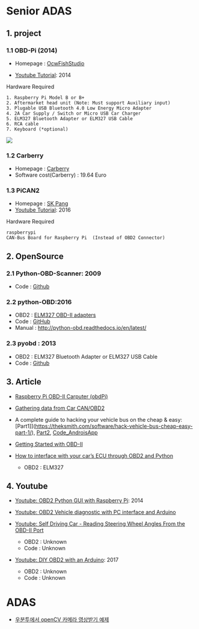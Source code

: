 # Senior ADAS

## 1. project

### 1.1 OBD-Pi (2014)

- Homepage : [OcwFishStudio](http://www.cowfishstudios.com/blog/obd-pi-raspberry-pi-displaying-car-diagnostics-obd-ii-data-on-an-aftermarket-head-unit)

- [Youtube Tutorial](https://youtu.be/UAwiVERLmDo): 2014

Hardware Required
```
1. Raspberry Pi Model B or B+
2. Aftermarket head unit (Note: Must support Auxiliary input)
3. Plugable USB Bluetooth 4.0 Low Energy Micro Adapter
4. 2A Car Supply / Switch or Micro USB Car Charger
5. ELM327 Bluetooth Adapter or ELM327 USB Cable
6. RCA cable
7. Keyboard (*optional)
```

![](http://i.imgur.com/DaRUg4M.png)

### 1.2 Carberry

- Homepage : [Carberry](http://www.carberry.it/)
- Software cost(Carberry) : 19.64 Euro




### 1.3 PiCAN2
- Homepage : [SK Pang](http://www.skpang.co.uk)
- [Youtube Tutorial](https://www.youtube.com/watch?v=zU6OL3Ba6j8): 2016

Hardware Required
```
raspberrypi
CAN-Bus Board for Raspberry Pi  (Instead of OBD2 Connector)
```

## 2. OpenSource

### 2.1 Python-OBD-Scanner: 2009
  - Code : [Github](https://github.com/lukevp/Python-OBD-Scanner/tree/master/pyobd2-0.4)

### 2.2 python-OBD:2016
  - OBD2 : [ELM327 OBD-II adapters](https://www.amazon.com/s/ref=nb_sb_noss?field-keywords=elm327)
  - Code : [GitHub](https://github.com/brendan-w/python-OBD)
  - Manual : http://python-obd.readthedocs.io/en/latest/

### 2.3 pyobd : 2013
  - OBD2 : ELM327 Bluetooth Adapter or ELM327 USB Cable
  - Code : [Github](https://github.com/Pbartek/pyobd-pi)

## 3. Article

- [Raspberry Pi OBD-II Carputer (obdPi)](http://blog.bpwalters.com/raspberry-pi-obd-ii-carputer/)

- [Gathering data from Car CAN/OBD2](https://www.raspberrypi.org/forums/viewtopic.php?t=138034&p=918394)

- A complete guide to hacking your vehicle bus on the cheap & easy:[Part1]](https://theksmith.com/software/hack-vehicle-bus-cheap-easy-part-1/), [Part2](https://theksmith.com/software/hack-vehicle-bus-cheap-easy-part-2/), [Code_AndroisApp](http://github.com/theksmith/Steering-Wheel-Interface)

- [Getting Started with OBD-II](https://learn.sparkfun.com/tutorials/getting-started-with-obd-ii)

- [How to interface with your car’s ECU through OBD2 and Python](http://blog.brianhemeryck.me/how-to-interface-with-your-cars-ecu-through-obd2-and-python/)
  - OBD2 : ELM327

## 4. Youtube
- [Youtube: OBD2 Python GUI with Raspberry Pi](https://youtu.be/m7jPW6nO95A): 2014




- [Youtube: OBD2 Vehicle diagnostic with PC interface and Arduino](https://www.youtube.com/watch?v=wVWPfEkxCTo)

- [Youtube: Self Driving Car - Reading Steering Wheel Angles From the OBD-II Port](https://www.youtube.com/watch?v=nzKzee-Mhnc)
  - OBD2 : Unknown
  - Code : Unknown

- [Youtube: DIY OBD2 with an Arduino](https://www.youtube.com/watch?v=mVleYAK-PFs): 2017
  - OBD2 : Unknown
  - Code : Unknown


# ADAS

  - [우분투에서 openCV 카메라 영상받기 예제](http://minimonk.net/3238)

